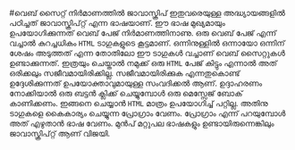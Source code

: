 ﻿#വെബ്‌ സൈറ്റ് നിര്‍മാണത്തില്‍ ജാവാസ്ക്രിപ് 
 ഇതുവരെയുള്ള അദ്ധ്യായങ്ങളില്‍ പഠിച്ചത് ജാവാസ്ക്രിപ്റ്റ് എന്ന ഭാഷയാണ്. ഈ ഭാഷ മുഖ്യമായും ഉപയോഗിക്കുന്നത് വെബ്‌ പേജ് നിര്‍മാണത്തിനാണു. ഒരു വെബ്‌ പേജ് എന്ന് വച്ചാല്‍ കുറച്ചധികം `HTML` ടാഗുകളുടെ കൂട്ടമാണ്. ഒന്നിനുള്ളില്‍ ഒന്നായോ ഒന്നിന് ശേഷം അടുത്തത് എന്ന തോതിലോ ഈ ടാഗുകള്‍ വച്ചാണ് വെബ്‌ സൈറ്റുകള്‍ ഉണ്ടാക്കുന്നത്. ഇത്രയും ചെയ്താല്‍ നമുക്ക് ഒരു `HTML` പേജ് കിട്ടും എന്നാല്‍ അത് ഒരിക്കലും സജീവമായിരിക്കില്ല. സജീവമായിരിക്കുക എന്നതുകൊണ്ട് ഉദ്ദേശിക്കുന്നത് ഉപയോക്താവുമായുള്ള സംവദിക്കല്‍ ആണ്.  ഉദ്ദാഹരണം നോക്കിയാല്‍ ഒരു ബട്ടന്‍ ക്ലിക്ക് ചെയ്യുമ്പോള്‍ ഒരു മെസ്സേജ് ബോക് കാണിക്കണം. ഇങ്ങനെ ചെയ്യാന്‍ `HTML` മാത്രം ഉപയോഗിച്ച് പറ്റില്ല. അതിനു ടാഗുകളെ കൈകാര്യം ചെയ്യുന്ന പ്രോഗ്രാം വേണം. പ്രോഗ്രാം എന്ന് പറയുമ്പോള്‍ അത് എഴുതാന്‍ ഭാഷ വേണം. മുന്‍പ് മറ്റുപല ഭാഷകളും ഉണ്ടായിരുന്നെങ്കിലും ജാവാസ്ക്രിപ്റ്റ് ആണ് വിജയി.


